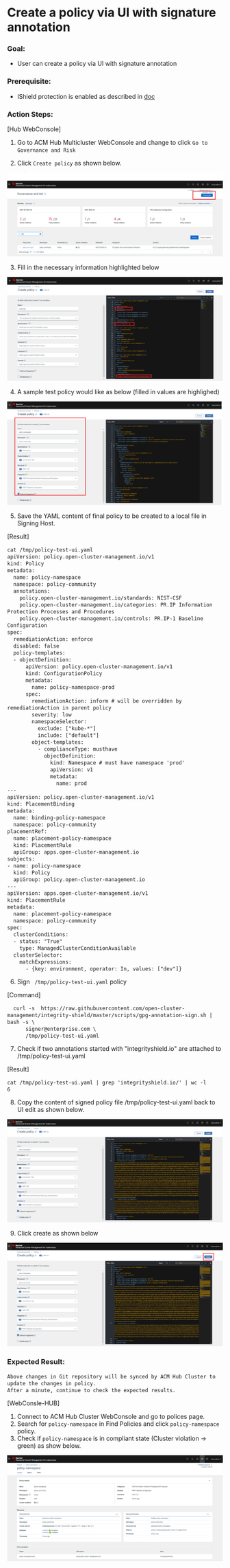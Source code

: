 # Create a policy via UI with signature annotation

### Goal:
- User can create a policy via UI with signature annotation

### Prerequisite: 
- IShield protection is enabled as described in [doc](../install-scenarios/DEPLOY_ISHIELD.md)

### Action Steps:

[Hub WebConsole]

1. Go to ACM Hub Multicluster WebConsole and change to click `Go to Governance and Risk`

2. Click `Create policy` as shown below.

 ![Policy Create](../images/policy-create-ui.PNG) 
 
3. Fill in the necessary information highlighted below
  
 ![Policy Detail](../images/policy-create-ui-edit.PNG)
 
4. A sample test policy would like as below (filled in values are highlighed)
 
 ![Policy Detail Sample](../images/policy-create-ui-edit-sample.PNG)
 
5. Save the YAML content of final policy to be created to a local file in Signing Host.
 
 [Result]
 ```
 cat /tmp/policy-test-ui.yaml
 apiVersion: policy.open-cluster-management.io/v1
 kind: Policy
 metadata:
   name: policy-namespace
   namespace: policy-community
   annotations:
     policy.open-cluster-management.io/standards: NIST-CSF
     policy.open-cluster-management.io/categories: PR.IP Information Protection Processes and Procedures
     policy.open-cluster-management.io/controls: PR.IP-1 Baseline Configuration
 spec:
   remediationAction: enforce
   disabled: false
   policy-templates:
   - objectDefinition:
       apiVersion: policy.open-cluster-management.io/v1
       kind: ConfigurationPolicy
       metadata:
         name: policy-namespace-prod
       spec:
         remediationAction: inform # will be overridden by remediationAction in parent policy
         severity: low
         namespaceSelector:
           exclude: ["kube-*"]
           include: ["default"]
         object-templates:
           - complianceType: musthave
             objectDefinition:
               kind: Namespace # must have namespace 'prod'
               apiVersion: v1
               metadata:
                 name: prod
 ---
 apiVersion: policy.open-cluster-management.io/v1
 kind: PlacementBinding
 metadata:
   name: binding-policy-namespace
   namespace: policy-community
 placementRef:
   name: placement-policy-namespace
   kind: PlacementRule
   apiGroup: apps.open-cluster-management.io
 subjects:
 - name: policy-namespace
   kind: Policy
   apiGroup: policy.open-cluster-management.io
 ---
 apiVersion: apps.open-cluster-management.io/v1
 kind: PlacementRule
 metadata:
   name: placement-policy-namespace
   namespace: policy-community
 spec:
   clusterConditions:
   - status: "True"
     type: ManagedClusterConditionAvailable
   clusterSelector:
     matchExpressions:
       - {key: environment, operator: In, values: ["dev"]}
 ```
 
6. Sign ` /tmp/policy-test-ui.yaml` policy
 
  [Command]
  ```
    curl -s  https://raw.githubusercontent.com/open-cluster-management/integrity-shield/master/scripts/gpg-annotation-sign.sh | bash -s \
        signer@enterprise.com \
        /tmp/policy-test-ui.yaml
  ```
  
7. Check if two annotations started with "integrityshield.io" are attached to  /tmp/policy-test-ui.yaml  

  [Result]
  ```
  cat /tmp/policy-test-ui.yaml | grep 'integrityshield.io/' | wc -l
  6 
  ```
  
8. Copy the content of signed policy file /tmp/policy-test-ui.yaml back to UI edit as shown below.

  ![Policy Sample With Signature](../images/policy-create-ui-edit-sample-signed.PNG)
  
9. Click create as shown below

  ![Create Policy Sample With Signature](../images/policy-create-ui-edit-sample-signed-create.PNG)
  
  
   
### Expected Result:

    Above changes in Git repository will be synced by ACM Hub Cluster to update the changes in policy.  
    After a minute, continue to check the expected results.
    
    
[WebConsle-HUB]

1. Connect to ACM Hub Cluster WebConsole and go to polices page.
2. Search for `policy-namespace`  in Find Policies and click  `policy-namespace`  policy. 
4. Check if  `policy-namespace` is in compliant state (Cluster violation -> green) as show below.
     
  ![Policy Violation](../images/policy-integrity-shield-ui-policy-compliant.PNG)  
 
 
